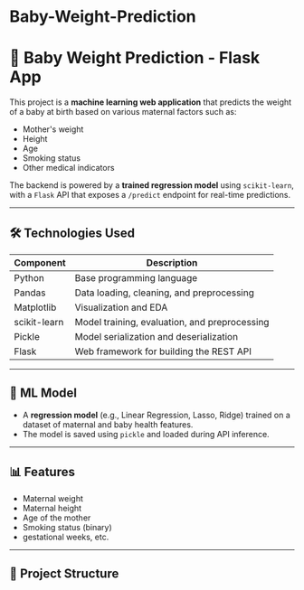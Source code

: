 # Baby-Weight-Prediction

# 👶 Baby Weight Prediction - Flask App

This project is a **machine learning web application** that predicts the weight of a baby at birth based on various maternal factors such as:

- Mother's weight
- Height
- Age
- Smoking status
- Other medical indicators

The backend is powered by a **trained regression model** using `scikit-learn`, with a `Flask` API that exposes a `/predict` endpoint for real-time predictions.

---

## 🛠️ Technologies Used

| Component      | Description                                      |
|----------------|--------------------------------------------------|
| Python         | Base programming language                        |
| Pandas         | Data loading, cleaning, and preprocessing        |
| Matplotlib     | Visualization and EDA                            |
| scikit-learn   | Model training, evaluation, and preprocessing    |
| Pickle         | Model serialization and deserialization          |
| Flask          | Web framework for building the REST API          |

---

## 🧠 ML Model

- A **regression model** (e.g., Linear Regression, Lasso, Ridge) trained on a dataset of maternal and baby health features.
- The model is saved using `pickle` and loaded during API inference.

---

## 📊 Features

- Maternal weight
- Maternal height
- Age of the mother
- Smoking status (binary)
- gestational weeks, etc.

---

## 📁 Project Structure

